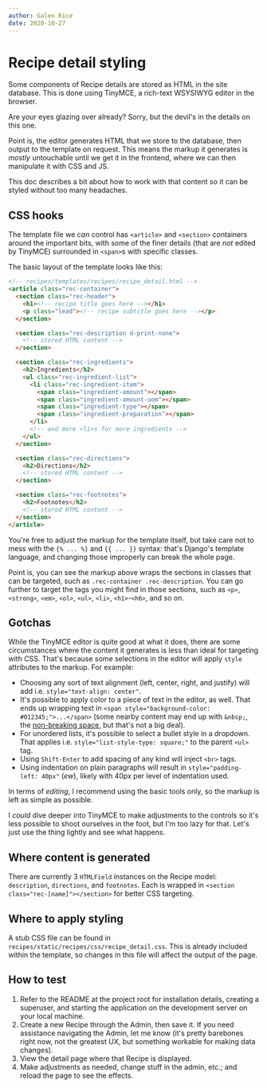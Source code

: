 ```yaml
---
author: Galen Rice
date: 2020-10-27
---
```


# Recipe detail styling

Some components of Recipe details are stored as HTML in the site database. This is done using TinyMCE, a rich-text WSYSIWYG editor in the browser.

Are your eyes glazing over already? Sorry, but the devil's in the details on this one.

Point is, the editor generates HTML that we store to the database, then output to the template on request. This means the markup it generates is *mostly* untouchable until we get it in the frontend, where we can then manipulate it with CSS and JS.

This doc describes a bit about how to work with that content so it can be styled without too many headaches.

## CSS hooks

The template file we *can* control has `<article>` and `<section>` containers around the important bits, with some of the finer details (that are *not* edited by TinyMCE) surrounded in `<span>`s with specific classes.

The basic layout of the template looks like this:

```html
<!-- recipes/templates/recipes/recipe_detail.html -->
<article class="rec-container">
  <section class="rec-header">
    <h1><!-- recipe title goes here --></h1>
    <p class="lead"><!-- recipe subtitle goes here --></p>
  </section>

  <section class="rec-description d-print-none">
    <!-- stored HTML content -->
  </section>

  <section class="rec-ingredients">
    <h2>Ingredients</h2>
    <ul class="rec-ingredient-list">
      <li class="rec-ingredient-item">
        <span class="ingredient-amount"></span>
        <span class="ingredient-amount-uom"></span>
        <span class="ingredient-type"></span>
        <span class="ingredient-preparation"></span>
      </li>
      <!-- and more <li>s for more ingredients -->
    </ul>
  </section>

  <section class="rec-directions">
    <h2>Directions</h2>
    <!-- stored HTML content -->
  </section>

  <section class="rec-footnotes">
    <h2>Footnotes</h2>
    <!-- stored HTML content -->
  </section>
</article>
```

You're free to adjust the markup for the template itself, but take care not to mess with the `{% ... %}` and `{{ ... }}` syntax: that's Django's template language, and changing those improperly can break the whole page.

Point is, you can see the markup above wraps the sections in classes that can be targeted, such as `.rec-container .rec-description`. You can go further to target the tags you might find in those sections, such as `<p>`, `<strong>`, `<em>`, `<ol>`, `<ul>`, `<li>`, `<h1>`-`<h6>`, and so on.

## Gotchas

While the TinyMCE editor is quite good at what it does, there are some circumstances where the content it generates is less than ideal for targeting with CSS. That's because some selections in the editor will apply `style` attributes to the markup. For example:

- Choosing any sort of text alignment (left, center, right, and justify) will add i.e. `style="text-align: center"`.
- It's possible to apply color to a piece of text in the editor, as well. That ends up wrapping text in `<span style="background-color: #012345;">...</span>` (some nearby content may end up with `&nbsp;`, the [non-breaking space](https://en.wikipedia.org/wiki/Non-breaking_space), but that's not a big deal).
- For unordered lists, it's possible to select a bullet style in a dropdown. That applies i.e. `style="list-style-type: square;"` to the parent `<ul>` tag.
- Using `Shift-Enter` to add spacing of any kind will inject `<br>` tags.
- Using indentation on plain paragraphs will result in `style="padding-left: 40px"` (*ew*), likely with 40px per level of indentation used.

In terms of *editing*, I recommend using the basic tools only, so the markup is left as simple as possible.

I *could* dive deeper into TinyMCE to make adjustments to the controls so it's less possible to shoot ourselves in the foot, but I'm too lazy for that. Let's just use the thing lightly and see what happens.

## Where content is generated

There are currently 3 `HTMLField` instances on the Recipe model: `description`, `directions`, and `footnotes`. Each is wrapped in `<section class="rec-[name]"></section>` for better CSS targeting.

## Where to apply styling

A stub CSS file can be found in `recipes/static/recipes/css/recipe_detail.css`. This is already included within the template, so changes in this file will affect the output of the page.

## How to test

1. Refer to the README at the project root for installation details, creating a superuser, and starting the application on the development server on your local machine.
2. Create a new Recipe through the Admin, then save it. If you need assistance navigating the Admin, let me know (it's pretty barebones right now, not the greatest UX, but something workable for making data changes).
3. View the detail page where that Recipe is displayed.
4. Make adjustments as needed, change stuff in the admin, etc.; and reload the page to see the effects.
